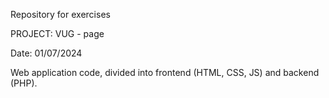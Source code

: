 Repository for exercises

PROJECT: VUG - page

Date: 01/07/2024

Web application code, divided into frontend (HTML, CSS, JS) and backend (PHP).
